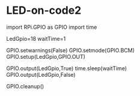 # LED-on-code2
import RPi.GPIO as GPIO
import time

LedGpio=18
waitTime=1

GPIO.setwarnings(False)
GPIO.setmode(GPIO.BCM)
GPIO.setup(LedGpio,GPIO.OUT)

GPIO.output(LedGpio,True)
time.sleep(waitTime)
GPIO.output(LedGpio,False)

GPIO.cleanup()

